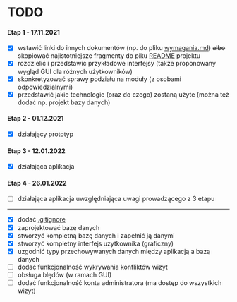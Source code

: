 # TODO

#### Etap 1 - 17.11.2021

- [x] wstawić linki do innych dokumentów (np. do pliku [wymagania.md](wymagania.md "docs/wymagania.md")) ~~albo skopiować najistotniejsze fragmenty~~ do piku [README](../README.md "README.md") projektu
- [x] rozdzielić i przedstawić przykładowe interfejsy (także proponowany wygląd GUI dla różnych użytkowników)
- [x] skonkretyzować sprawy podziału na moduły (z osobami odpowiedzialnymi)
- [x] przedstawić jakie technologie (oraz do czego) zostaną użyte (można też dodać np. projekt bazy danych)

#### Etap 2 - 01.12.2021

- [x] działający prototyp

#### Etap 3 - 12.01.2022

- [x] działająca aplikacja

#### Etap 4 - 26.01.2022

- [ ] działająca aplikacja uwzględniająca uwagi prowadzącego z 3 etapu

---

- [x] dodać [.gitignore](../.gitignore ".gitignore")
- [x] zaprojektować bazę danych
- [x] stworzyć kompletną bazę danych i zapełnić ją danymi
- [x] stworzyć kompletny interfejs użytkownika (graficzny)
- [x] uzgodnić typy przechowywanych danych między aplikacją a bazą danych
- [ ] dodać funkcjonalność wykrywania konfliktów wizyt
- [ ] obsługa błędów (w ramach GUI)
- [ ] dodać funkcjonalność konta administratora (ma dostęp do wszystkich wizyt)
